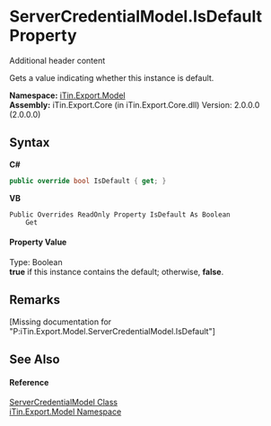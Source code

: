 # ServerCredentialModel.IsDefault Property 
Additional header content 

Gets a value indicating whether this instance is default.

**Namespace:**&nbsp;<a href="N_iTin_Export_Model">iTin.Export.Model</a><br />**Assembly:**&nbsp;iTin.Export.Core (in iTin.Export.Core.dll) Version: 2.0.0.0 (2.0.0.0)

## Syntax

**C#**<br />
``` C#
public override bool IsDefault { get; }
```

**VB**<br />
``` VB
Public Overrides ReadOnly Property IsDefault As Boolean
	Get
```


#### Property Value
Type: Boolean<br /><strong>true</strong> if this instance contains the default; otherwise, <strong>false</strong>.

## Remarks
\[Missing <remarks> documentation for "P:iTin.Export.Model.ServerCredentialModel.IsDefault"\]

## See Also


#### Reference
<a href="T_iTin_Export_Model_ServerCredentialModel">ServerCredentialModel Class</a><br /><a href="N_iTin_Export_Model">iTin.Export.Model Namespace</a><br />